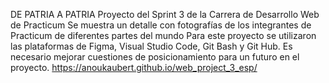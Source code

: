 DE PATRIA A PATRIA
Proyecto del Sprint 3 de la Carrera de Desarrollo Web de Practicum
Se muestra un detalle con fotografías de los integrantes de Practicum de diferentes partes del mundo
Para este proyecto se utilizaron las plataformas de Figma, Visual Studio Code, Git Bash y Git Hub.
Es necesario mejorar cuestiones de posicionamiento para un futuro en el proyecto.
https://anoukaubert.github.io/web_project_3_esp/